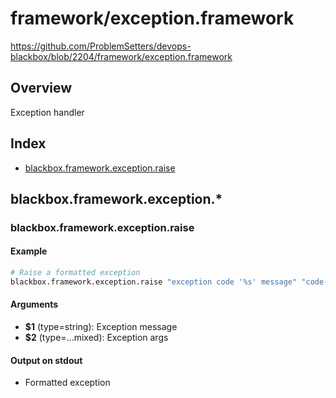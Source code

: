 # framework/exception.framework

https://github.com/ProblemSetters/devops-blackbox/blob/2204/framework/exception.framework

## Overview

Exception handler

## Index

* [blackbox.framework.exception.raise](#blackboxframeworkexceptionraise)

## blackbox.framework.exception.*

### blackbox.framework.exception.raise

#### Example

```bash
# Raise a formatted exception
blackbox.framework.exception.raise "exception code '%s' message" "code-123"
```

#### Arguments

* **$1** (type=string): Exception message
* **$2** (type=...mixed): Exception args

#### Output on stdout

* Formatted exception


